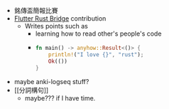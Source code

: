 - 銘傳盃簡報比賽
- [Flutter Rust Bridge](https://github.com/fzyzcjy/flutter_rust_bridge/pull/1325) contribution
	- Writes points such as
		- learning how to read other's people's code
		- ```rust
		  fn main() -> anyhow::Result<()> {
		      println!("I love {}", "rust");
		      Ok(())
		  }
		  ```
- maybe anki-logseq stuff?
- [[分詞構句]]
	- maybe??? if I have time.